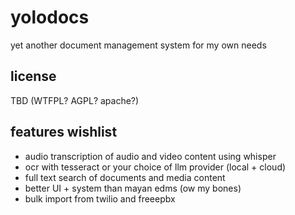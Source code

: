 # yolodocs

yet another document management system for my own needs

## license
TBD (WTFPL? AGPL? apache?)

## features wishlist
- audio transcription of audio and video content using whisper
- ocr with tesseract or your choice of llm provider (local + cloud)
- full text search of documents and media content
- better UI + system than mayan edms (ow my bones)
- bulk import from twilio and freeepbx